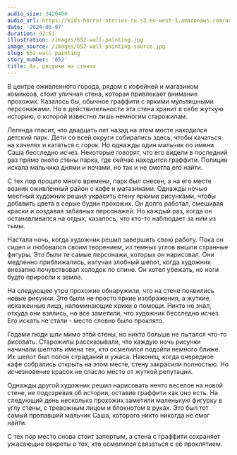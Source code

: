 ```yaml
---
audio_size: 3420480
audio_url: https://kids-horror-stories-ru.s3.eu-west-1.amazonaws.com/audio/652-wall-painting.mp3
date: '2024-08-07'
duration: 02:51
illustration: /images/652-wall-painting.jpg
image_source: /images/652-wall-painting-source.jpg
slug: 652-wall-painting
story_number: '652'
title: Ах, рисунки на стенах
---
```


В центре оживленного города, рядом с кофейней и магазином комиксов, стоит уличная стена, которая привлекает внимание прохожих. Казалось бы, обычное граффити с яркими мультяшными персонажами. Но в действительности эта стена хранит в себе жуткую историю, о которой известно лишь немногим старожилам.

Легенда гласит, что двадцать лет назад на этом месте находился детский парк. Дети со всей округи собирались здесь, чтобы качаться на качелях и кататься с горок. Но однажды один мальчик по имени Саша бесследно исчез. Некоторые говорят, что его видели в последний раз прямо около стены парка, где сейчас находится граффити. Полиция искала мальчика днями и ночами, но так и не смогла его найти.

С тех пор прошло много времени, парк был снесен, а на его месте возник оживленный район с кафе и магазинами. Однажды ночью местный художник решил украсить стену яркими рисунками, чтобы добавить цвета в серые будни прохожих. Он долго работал, смешивая краски и создавая забавных персонажей. Но каждый раз, когда он останавливался на отдых, казалось, что кто-то наблюдает за ним из тьмы.

Настала ночь, когда художник решил завершить свою работу. Пока он сидел и любовался своим творением, из темных углов вышли странные фигуры. Это были те самые персонажи, которых он нарисовал. Они медленно приближались, излучая злобный шепот, когда художник внезапно почувствовал холодок по спине. Он хотел убежать, но ноги будто приросли к земле.

На следующее утро прохожие обнаружили, что на стене появились новые рисунки. Это были не просто яркие изображения, а жуткие, искаженные лица, напоминающие крики о помощи. Никто не знал, откуда они взялись, но все заметили, что художник бесследно исчез. Его искать не стали - место словно было проклято.

Годами люди шли мимо этой стены, но никто больше не пытался что-то рисовать. Старожилы рассказывали, что каждую ночь рисунки начинали шептать имена тех, кто осмелился подойти немного ближе. Их шепот был полон страданий и ужаса. Наконец, когда очередное кафе собрались открыть на этом месте, стену закрасили полностью. Но исчезновение красок не спасло место от жуткой репутации.

Однажды другой художник решил нарисовать нечто веселое на новой стене, не подозревая об истории, оставив граффити как оно есть. На следующий день несколько прохожих заметили маленькую фигурку в углу стены, с тревожным лицом и блокнотом в руках. Это был тот самый пропавший мальчик Саша, которого никто никогда не смог найти.

С тех пор место снова стоит запертым, а стена с граффити сохраняет ужасающие секреты о тех, кто осмелился связаться с её проклятием.